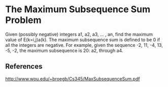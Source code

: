
#  The Maximum Subsequence Sum Problem
 
   Given (possibly negative) integers a1, a2, a3, ... , an, find the maximum value of E(k=i,j)a(k). The maximum subsequence
   sum is defined to be 0 if all the integers are negative. For example, given the sequence -2, 11, -4, 13, -5, -2, the
   maximum subsequence is 20: a2, through a4.

## References

   http://www.wou.edu/~broegb/Cs345/MaxSubsequenceSum.pdf
 
 


